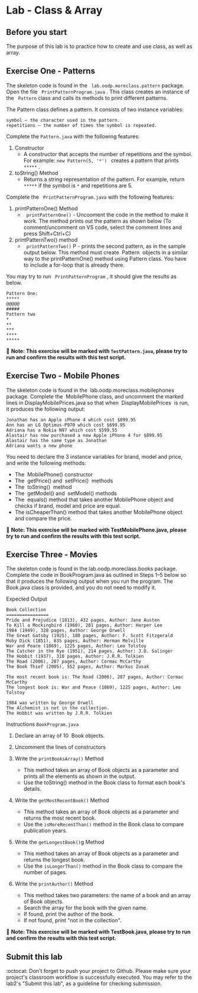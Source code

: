Lab - Class & Array
==========

Before you start
----------
The purpose of this lab is to practice how to create and use class, as well as array.


Exercise One - Patterns
--------------------
The skeleton code is found in the ``` lab.oodp.moreclass.pattern```  package. Open the file ``` PrintPatternProgram.java``` . This class creates an instance of the ``` Pattern```  class and calls its methods to print different patterns.

The Pattern class defines a pattern. It consists of two instance variables:

    symbol – the character used in the pattern.
    repetitions – the number of times the symbol is repeated.

Complete the ```Pattern.java```  with the following features:
1. Constructor 
   - A constructor that accepts the number of repetitions and the symbol. For example: ```new Pattern(5, '*') ``` creates a pattern that prints ```*****``` .
2. toString() Method
   - Returns a string representation of the pattern. For example, return ```*****``` if the symbol is ```*``` and repetitions are 5.


Complete the ``` PrintPatternProgram.java```  with the following features:
1. printPatternOne() Method
   - ``` printPatternOne()```  - Uncooment the code in the method to make it work. The method prints out the pattern as shown below (To comment/uncomment on VS code, select the comment lines and press Shift+Ctrl+C)
2. printPatternTwo() method 
   - ``` printPatternTwo()``` P - prints the second pattern, as in the sample output below. This method must create ​ Pattern ​ objects in a similar way to the printPatternOne()​ method using Pattern class. You have to include a for-loop that is already there.

You may try to run ``` PrintPatternProgram``` , it should give the results as below.

```
Pattern One:
*****
@@@@@
#####
Pattern two
*
**
***
****
*****
```

:rocket: **Note: This exercise will be marked with ```TestPattern.java```, please try to run and confirm the results with this test script.**

Exercise Two - Mobile Phones
------------------------------
The skeleton code is found in the ​ lab.oodp.moreclass.mobilephones package.
Complete the ​ MobilePhone class, and uncomment the marked lines in DisplayMobilePrices.java so that when ​ DisplayMobilePrices ​ is run, it produces the
following output:

```
Jonathan has an Apple iPhone 4 which cost $899.95
Ann has an LG Optimus-P970 which cost $699.95
Adriana has a Nokia N97 which cost $599.55
Alastair has now purchased a new Apple iPhone 4 for $899.95
Alastair has the same type as Jonathan
Adriana wants a new phone
```

You need to declare the 3 instance variables for brand, model and price, and write the following methods:
- The ​ MobilePhone()​ constructor
- The ​ getPrice()​ and ​ setPrice() ​ methods
- The ​ toString() ​ method
- The ​ getModel()​ and ​ setModel()​ methods
- The ​ equals()​ method that takes another MobilePhone object and checks if brand, model and price are equal.
- The​ isCheaperThan()​ method that takes another MobilePhone object and compare the price.


:rocket: **Note: This exercise will be marked with TestMobilePhone.java, please try to run and confirm the results with this test script.**

Exercise Three - Movies
---------------------------------
The skeleton code is found in the lab.oodp.moreclass.books package. Complete the code in BookProgram.java as outlined in Steps 1–5 below so that it produces the following output when you run the program. 
The Book.java class is provided, and you do not need to modify it.

Expected Output
```
Book Collection
================
Pride and Prejudice (1813), 432 pages, Author: Jane Austen
To Kill a Mockingbird (1960), 281 pages, Author: Harper Lee
1984 (1949), 328 pages, Author: George Orwell
The Great Gatsby (1925), 180 pages, Author: F. Scott Fitzgerald
Moby Dick (1851), 635 pages, Author: Herman Melville
War and Peace (1869), 1225 pages, Author: Leo Tolstoy
The Catcher in the Rye (1951), 214 pages, Author: J.D. Salinger
The Hobbit (1937), 310 pages, Author: J.R.R. Tolkien
The Road (2006), 287 pages, Author: Cormac McCarthy
The Book Thief (2005), 552 pages, Author: Markus Zusak

The most recent book is: The Road (2006), 287 pages, Author: Cormac McCarthy
The longest book is: War and Peace (1869), 1225 pages, Author: Leo Tolstoy

1984 was written by George Orwell
The Alchemist is not in the collection.
The Hobbit was written by J.R.R. Tolkien
```

Instructions
```BookProgram.java```
1. Declare an array of 10 ​ Book objects.
2. Uncomment the lines of constructors
3. Write the ```printBooksArray()``` Method
   - This method takes an array of Book objects as a parameter and prints all the elements as shown in the output.
   - Use the toString() method in the Book class to format each book's details.
4. Write the ```getMostRecentBook()``` Method
   - This method takes an array of Book objects as a parameter and returns the most recent book.
   - Use the ```isMoreRecentThan()``` method in the Book class to compare publication years.

5. Write the ```getLongestBook()```g Method
   - This method takes an array of Book objects as a parameter and returns the longest book.
   - Use the ```isLongerThan()``` method in the Book class to compare the number of pages.

6. Write the ```printAuthor()``` Method
   - This method takes two parameters: the name of a book and an array of Book objects.
   - Search the array for the book with the given name.
   - If found, print the author of the book.
   - If not found, print "not in the collection".


:rocket: **Note: This exercise will be marked with TestBook.java, please try to run and confirm the results with this test script.**

Submit this lab
------------------
:octocat: Don't forget to push your project to Github. Please make sure your project's classroom workflow is successfully executed. You may refer to the lab2's "Submit this lab", as a guideline for checking submission.

